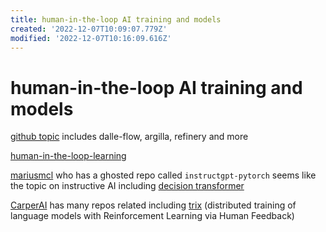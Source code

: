 ```yaml
---
title: human-in-the-loop AI training and models
created: '2022-12-07T10:09:07.779Z'
modified: '2022-12-07T10:16:09.616Z'
---
```


# human-in-the-loop AI training and models

[github topic](https://github.com/topics/human-in-the-loop) includes dalle-flow, argilla, refinery and more

[human-in-the-loop-learning](https://github.com/topics/human-in-the-loop-learning)

[mariusmcl](https://github.com/mariusmcl?tab=stars) who has a ghosted repo called `instructgpt-pytorch` seems like the topic on instructive AI including [decision transformer](https://github.com/kzl/decision-transformer)

[CarperAI](https://github.com/CarperAI) has many repos related including [trix](https://github.com/CarperAI/trlx) (distributed training of language models with Reinforcement Learning via Human Feedback)


